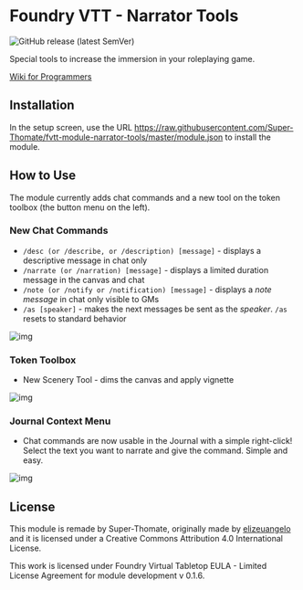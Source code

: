 # Foundry VTT - Narrator Tools

![GitHub release (latest SemVer)](https://img.shields.io/github/v/release/Super-Thomate/fvtt-module-narrator-tools)

Special tools to increase the immersion in your roleplaying game.

[Wiki for Programmers](https://github.com/Super-Thomate/fvtt-module-narrator-tools/wiki)

## Installation

In the setup screen, use the URL https://raw.githubusercontent.com/Super-Thomate/fvtt-module-narrator-tools/master/module.json to install the module.

## How to Use

The module currently adds chat commands and a new tool on the token toolbox (the button menu on the left).

### New Chat Commands

-   `/desc (or /describe, or /description) [message]` - displays a descriptive message in chat only
-   `/narrate (or /narration) [message]` - displays a limited duration message in the canvas and chat
-   `/note (or /notify or /notification) [message]` - displays a _note message_ in chat only visible to GMs
-   `/as [speaker]` - makes the next messages be sent as the _speaker_. `/as` resets to standard behavior

![img](https://cdn.discordapp.com/attachments/542495303929036824/750483802719125634/narrator-tools_2.jpg)

### Token Toolbox

-   New Scenery Tool - dims the canvas and apply vignette

![img](https://cdn.discordapp.com/attachments/542495303929036824/750424196806475866/Example_narrator_tools.jpg)

### Journal Context Menu

-   Chat commands are now usable in the Journal with a simple right-click! Select the text you want to narrate and give the command. Simple and easy.

![img](https://cdn.discordapp.com/attachments/542495303929036824/756978823077298177/unknown.png)

## License

This module is remade by Super-Thomate, originally made by [elizeuangelo](https://github.com/elizeuangelo/fvtt-module-narrator-tools) and it is licensed under a Creative Commons Attribution 4.0 International License.

This work is licensed under Foundry Virtual Tabletop EULA - Limited License Agreement for module development v 0.1.6.
